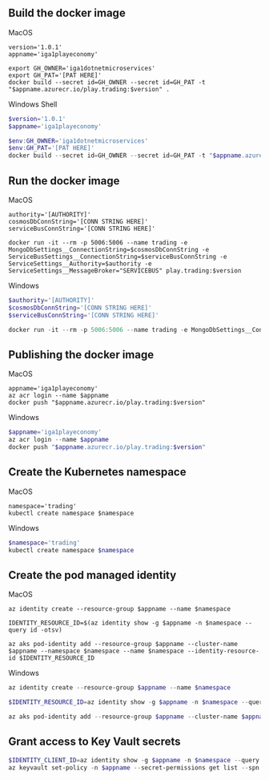 ## Build the docker image

MacOS

```shell
version='1.0.1'
appname='iga1playeconomy'

export GH_OWNER='iga1dotnetmicroservices'
export GH_PAT='[PAT HERE]'
docker build --secret id=GH_OWNER --secret id=GH_PAT -t "$appname.azurecr.io/play.trading:$version" .
```

Windows Shell

```powershell
$version='1.0.1'
$appname='iga1playeconomy'

$env:GH_OWNER='iga1dotnetmicroservices'
$env:GH_PAT='[PAT HERE]'
docker build --secret id=GH_OWNER --secret id=GH_PAT -t "$appname.azurecr.io/play.trading:$version" .
```

## Run the docker image

MacOS

```shell 
authority='[AUTHORITY]'
cosmosDbConnString='[CONN STRING HERE]'
serviceBusConnString='[CONN STRING HERE]'

docker run -it --rm -p 5006:5006 --name trading -e MongoDbSettings__ConnectionString=$cosmosDbConnString -e ServiceBusSettings__ConnectionString=$serviceBusConnString -e ServiceSettings__Authority=$authority -e ServiceSettings__MessageBroker="SERVICEBUS" play.trading:$version
```

Windows

```powershell
$authority='[AUTHORITY]'
$cosmosDbConnString='[CONN STRING HERE]'
$serviceBusConnString='[CONN STRING HERE]'

docker run -it --rm -p 5006:5006 --name trading -e MongoDbSettings__ConnectionString=$cosmosDbConnString -e ServiceBusSettings__ConnectionString=$serviceBusConnString -e ServiceSettings__Authority=$authority -e ServiceSettings__MessageBroker="SERVICEBUS" play.trading:$version
```

## Publishing the docker image

MacOS

```shell
appname='iga1playeconomy'
az acr login --name $appname
docker push "$appname.azurecr.io/play.trading:$version"
```

Windows

```powershell
$appname='iga1playeconomy'
az acr login --name $appname
docker push "$appname.azurecr.io/play.trading:$version"
```

## Create the Kubernetes namespace

MacOS

```shell
namespace='trading'
kubectl create namespace $namespace
```

Windows

```powershell
$namespace='trading'
kubectl create namespace $namespace
```

## Create the pod managed identity

MacOS

```shell
az identity create --resource-group $appname --name $namespace

IDENTITY_RESOURCE_ID=$(az identity show -g $appname -n $namespace --query id -otsv)

az aks pod-identity add --resource-group $appname --cluster-name $appname --namespace $namespace --name $namespace --identity-resource-id $IDENTITY_RESOURCE_ID
```

Windows

```powershell
az identity create --resource-group $appname --name $namespace

$IDENTITY_RESOURCE_ID=az identity show -g $appname -n $namespace --query id -otsv

az aks pod-identity add --resource-group $appname --cluster-name $appname --namespace $namespace --name $namespace --identity-resource-id $IDENTITY_RESOURCE_ID
```

## Grant access to Key Vault secrets

```powershell
$IDENTITY_CLIENT_ID=az identity show -g $appname -n $namespace --query clientId -otsv
az keyvault set-policy -n $appname --secret-permissions get list --spn $IDENTITY_CLIENT_ID
```